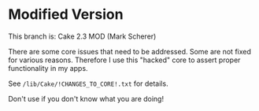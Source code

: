 # Modified Version
This branch is:
Cake 2.3 MOD (Mark Scherer)

There are some core issues that need to be addressed.
Some are not fixed for various reasons. Therefore I use this "hacked" core to assert proper functionality in my apps.

See `/lib/Cake/!CHANGES_TO_CORE!.txt` for details.

Don't use if you don't know what you are doing!
